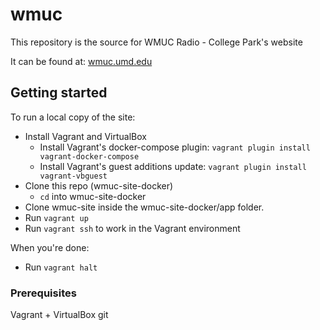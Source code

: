 # wmuc

This repository is the source for WMUC Radio - College Park's website

It can be found at: [wmuc.umd.edu](https://wmuc.umd.edu)

## Getting started

To run a local copy of the site:

* Install Vagrant and VirtualBox
  * Install Vagrant's docker-compose plugin: `vagrant plugin install vagrant-docker-compose`
  * Install Vagrant's guest additions update: `vagrant plugin install vagrant-vbguest`
* Clone this repo (wmuc-site-docker)
  * `cd` into wmuc-site-docker
* Clone wmuc-site inside the wmuc-site-docker/app folder.
* Run `vagrant up`
* Run `vagrant ssh` to work in the Vagrant environment

When you're done:
* Run `vagrant halt`

### Prerequisites

Vagrant + VirtualBox
git
